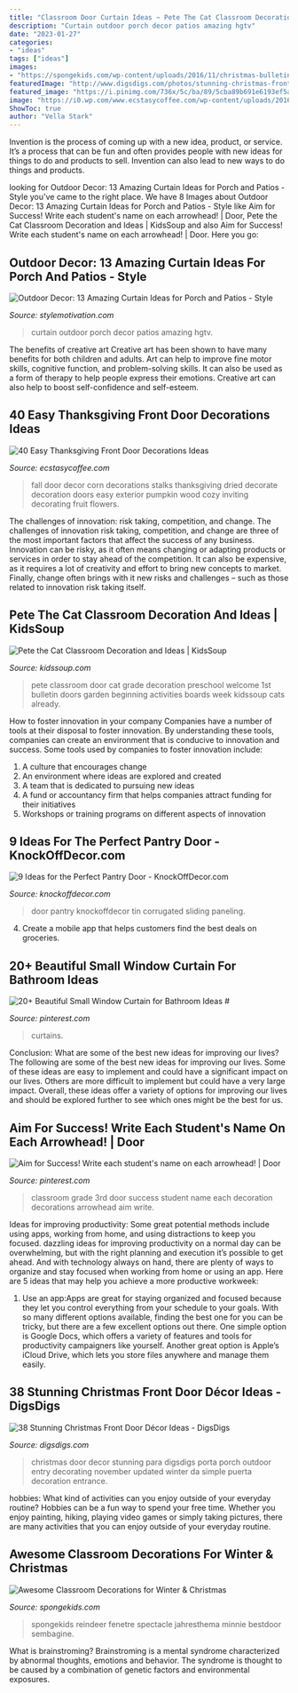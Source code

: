 ```yaml
---
title: "Classroom Door Curtain Ideas ~ Pete The Cat Classroom Decoration And Ideas"
description: "Curtain outdoor porch decor patios amazing hgtv"
date: "2023-01-27"
categories:
- "ideas"
tags: ["ideas"]
images:
- "https://spongekids.com/wp-content/uploads/2016/11/christmas-bulletin-board/16-christmas-bulletin-board-ideas.jpg"
featuredImage: "http://www.digsdigs.com/photos/stunning-christmas-front-door-decor-ideas-33.jpg"
featured_image: "https://i.pinimg.com/736x/5c/ba/89/5cba89b691e6193ef5a8efbf065fcfbb.jpg"
image: "https://i0.wp.com/www.ecstasycoffee.com/wp-content/uploads/2016/10/Thanksgiving-Front-Door-Decorations-12.jpg"
ShowToc: true
author: "Vella Stark"
---
```



Invention is the process of coming up with a new idea, product, or service. It’s a process that can be fun and often provides people with new ideas for things to do and products to sell. Invention can also lead to new ways to do things and products.

	

		
looking for Outdoor Decor: 13 Amazing Curtain Ideas for Porch and Patios - Style you've came to the right place. We have 8 Images about Outdoor Decor: 13 Amazing Curtain Ideas for Porch and Patios - Style like Aim for Success! Write each student&#039;s name on each arrowhead! | Door, Pete the Cat Classroom Decoration and Ideas | KidsSoup and also Aim for Success! Write each student&#039;s name on each arrowhead! | Door. Here you go:
		
    
## Outdoor Decor: 13 Amazing Curtain Ideas For Porch And Patios - Style

<img loading=lazy src="https://homebnc.com/homeimg/2017/05/09-outdoor-curtain-ideas-homebnc.jpg" onerror="this.onerror=null;this.src='https://tse3.mm.bing.net/th?id=OIP.XEtM0a3T5nf7rzxfj3fL5gHaLH&amp;pid=15.1';" alt="Outdoor Decor: 13 Amazing Curtain Ideas for Porch and Patios - Style">

_Source: stylemotivation.com_

>curtain outdoor porch decor patios amazing hgtv. 

	

The benefits of creative art
Creative art has been shown to have many benefits for both children and adults. Art can help to improve fine motor skills, cognitive function, and problem-solving skills. It can also be used as a form of therapy to help people express their emotions. Creative art can also help to boost self-confidence and self-esteem.

    
## 40 Easy Thanksgiving Front Door Decorations Ideas

<img loading=lazy src="https://i0.wp.com/www.ecstasycoffee.com/wp-content/uploads/2016/10/Thanksgiving-Front-Door-Decorations-12.jpg" onerror="this.onerror=null;this.src='https://tse3.mm.bing.net/th?id=OIP.72vVi7ng0zS8vFUNrAyy3gHaKX&amp;pid=15.1';" alt="40 Easy Thanksgiving Front Door Decorations Ideas">

_Source: ecstasycoffee.com_

>fall door decor corn decorations stalks thanksgiving dried decorate decoration doors easy exterior pumpkin wood cozy inviting decorating fruit flowers. 

	

The challenges of innovation: risk taking, competition, and change.
The challenges of innovation risk taking, competition, and change are three of the most important factors that affect the success of any business. Innovation can be risky, as it often means changing or adapting products or services in order to stay ahead of the competition. It can also be expensive, as it requires a lot of creativity and effort to bring new concepts to market. Finally, change often brings with it new risks and challenges – such as those related to innovation risk taking itself.

    
## Pete The Cat Classroom Decoration And Ideas | KidsSoup

<img loading=lazy src="http://www.kidssoup.com/sites/default/files/media/Pete-CAt-Door.JPG" onerror="this.onerror=null;this.src='https://tse1.mm.bing.net/th?id=OIP.vBroDdw4GU1fp6pTygfIyQAAAA&amp;pid=15.1';" alt="Pete the Cat Classroom Decoration and Ideas | KidsSoup">

_Source: kidssoup.com_

>pete classroom door cat grade decoration preschool welcome 1st bulletin doors garden beginning activities boards week kidssoup cats already. 

	

How to foster innovation in your company
Companies have a number of tools at their disposal to foster innovation. By understanding these tools, companies can create an environment that is conducive to innovation and success. 
Some tools used by companies to foster innovation include: 

1. A culture that encourages change 
2. An environment where ideas are explored and created 
3. A team that is dedicated to pursuing new ideas 
4. A fund or accountancy firm that helps companies attract funding for their initiatives 
5. Workshops or training programs on different aspects of innovation 

    
## 9 Ideas For The Perfect Pantry Door - KnockOffDecor.com

<img loading=lazy src="https://knockoffdecor.com/wp-content/uploads/2016/08/pantrycortin.jpg" onerror="this.onerror=null;this.src='https://tse4.mm.bing.net/th?id=OIP.IEbJCM9tv7xWDC53bIvbMgHaMo&amp;pid=15.1';" alt="9 Ideas for the Perfect Pantry Door - KnockOffDecor.com">

_Source: knockoffdecor.com_

>door pantry knockoffdecor tin corrugated sliding paneling. 

	

4. Create a mobile app that helps customers find the best deals on groceries. 

    
## 20+ Beautiful Small Window Curtain For Bathroom Ideas #

<img loading=lazy src="https://i.pinimg.com/736x/5c/ba/89/5cba89b691e6193ef5a8efbf065fcfbb.jpg" onerror="this.onerror=null;this.src='https://tse3.mm.bing.net/th?id=OIP.ClSAmWolD0Tnbhy44C2WpgHaLH&amp;pid=15.1';" alt="20+ Beautiful Small Window Curtain for Bathroom Ideas #">

_Source: pinterest.com_

>curtains. 

	

Conclusion: What are some of the best new ideas for improving our lives?
The following are some of the best new ideas for improving our lives. Some of these ideas are easy to implement and could have a significant impact on our lives. Others are more difficult to implement but could have a very large impact. Overall, these ideas offer a variety of options for improving our lives and should be explored further to see which ones might be the best for us.

    
## Aim For Success! Write Each Student&#039;s Name On Each Arrowhead! | Door

<img loading=lazy src="https://i.pinimg.com/736x/29/a7/fe/29a7fee803d8dbd09795aa0fb415f6cc--classroom-door-teaching.jpg" onerror="this.onerror=null;this.src='https://tse3.mm.bing.net/th?id=OIP.1nJfvVrU1z3_zY30tXt04AHaNJ&amp;pid=15.1';" alt="Aim for Success! Write each student&#039;s name on each arrowhead! | Door">

_Source: pinterest.com_

>classroom grade 3rd door success student name each decoration decorations arrowhead aim write. 

	

Ideas for improving productivity: Some great potential methods include using apps, working from home, and using distractions to keep you focused.
dazzling ideas for improving productivity on a normal day can be overwhelming, but with the right planning and execution it’s possible to get ahead. And with technology always on hand, there are plenty of ways to organize and stay focused when working from home or using an app. Here are 5 ideas that may help you achieve a more productive workweek:
1. Use an app:Apps are great for staying organized and focused because they let you control everything from your schedule to your goals. With so many different options available, finding the best one for you can be tricky, but there are a few excellent options out there. One simple option is Google Docs, which offers a variety of features and tools for productivity campaigners like yourself. Another great option is Apple’s iCloud Drive, which lets you store files anywhere and manage them easily.

    
## 38 Stunning Christmas Front Door Décor Ideas - DigsDigs

<img loading=lazy src="http://www.digsdigs.com/photos/stunning-christmas-front-door-decor-ideas-33.jpg" onerror="this.onerror=null;this.src='https://tse3.mm.bing.net/th?id=OIP.uW6CbRLsoiXMLN5GeXru-AAAAA&amp;pid=15.1';" alt="38 Stunning Christmas Front Door Décor Ideas - DigsDigs">

_Source: digsdigs.com_

>christmas door decor stunning para digsdigs porta porch outdoor entry decorating november updated winter da simple puerta decoration entrance. 

	

hobbies: What kind of activities can you enjoy outside of your everyday routine?
Hobbies can be a fun way to spend your free time. Whether you enjoy painting, hiking, playing video games or simply taking pictures, there are many activities that you can enjoy outside of your everyday routine.

    
## Awesome Classroom Decorations For Winter &amp; Christmas

<img loading=lazy src="https://spongekids.com/wp-content/uploads/2016/11/christmas-bulletin-board/16-christmas-bulletin-board-ideas.jpg" onerror="this.onerror=null;this.src='https://tse2.mm.bing.net/th?id=OIP.zg1GltAQEeDMpy2IHtnFsQHaJ6&amp;pid=15.1';" alt="Awesome Classroom Decorations for Winter &amp; Christmas">

_Source: spongekids.com_

>spongekids reindeer fenetre spectacle jahresthema minnie bestdoor sembagine. 

	

What is brainstroming?
Brainstroming is a mental syndrome characterized by abnormal thoughts, emotions and behavior. The syndrome is thought to be caused by a combination of genetic factors and environmental exposures.

